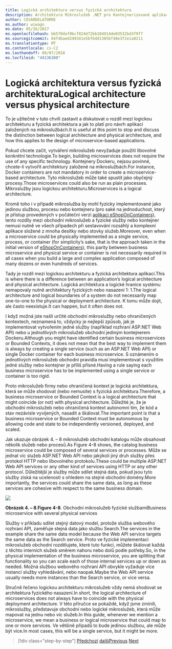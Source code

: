 ```yaml
---
title: Logická architektura versus fyzická architektura
description: Architektura Mikroslužeb .NET pro Kontejnerizované aplikace .NET | Logická architektura versus fyzická architektura
author: CESARDELATORRE
ms.author: wiwagn
ms.date: 05/26/2017
ms.openlocfilehash: bb5f0daf0bcf824d72bb104914de03532bd3f9f7
ms.sourcegitcommit: 64f4baed249341e5bf64d1385bf48e3f2e1a0211
ms.translationtype: MT
ms.contentlocale: cs-CZ
ms.lasthandoff: 09/07/2018
ms.locfileid: "44136380"
---
```

# <a name="logical-architecture-versus-physical-architecture"></a><span data-ttu-id="f812f-103">Logická architektura versus fyzická architektura</span><span class="sxs-lookup"><span data-stu-id="f812f-103">Logical architecture versus physical architecture</span></span>

<span data-ttu-id="f812f-104">To je užitečné v tuto chvíli zastavit a diskutovat o rozdíl mezi logickou architekturu a fyzická architektura a jak to platí pro návrh aplikací založených na mikroslužbách.</span><span class="sxs-lookup"><span data-stu-id="f812f-104">It is useful at this point to stop and discuss the distinction between logical architecture and physical architecture, and how this applies to the design of microservice-based applications.</span></span>

<span data-ttu-id="f812f-105">Pokud chcete začít, vytváření mikroslužeb nevyžaduje použití libovolné konkrétní technologie.</span><span class="sxs-lookup"><span data-stu-id="f812f-105">To begin, building microservices does not require the use of any specific technology.</span></span> <span data-ttu-id="f812f-106">Kontejnery Dockeru, nejsou povinné, chcete-li vytvořit architektury založené na mikroslužbách.</span><span class="sxs-lookup"><span data-stu-id="f812f-106">For instance, Docker containers are not mandatory in order to create a microservice-based architecture.</span></span> <span data-ttu-id="f812f-107">Tyto mikroslužeb může také spustit jako obyčejný procesy.</span><span class="sxs-lookup"><span data-stu-id="f812f-107">Those microservices could also be run as plain processes.</span></span> <span data-ttu-id="f812f-108">Mikroslužby jsou logickou architekturu.</span><span class="sxs-lookup"><span data-stu-id="f812f-108">Microservices is a logical architecture.</span></span>

<span data-ttu-id="f812f-109">Kromě toho i v případě mikroslužba by mohl fyzicky implementované jako jedinou službou, procesu nebo kontejneru (pro saké na jednoduchost, který je přístup provedených v počáteční verzi [aplikaci eShopOnContainers](https://aka.ms/MicroservicesArchitecture)), tento rozdíly mezi obchodní mikroslužeb a fyzické služby nebo kontejner nemusí nutně ve všech případech při sestavování rozsáhlý a komplexní aplikace složené z mnoha desítky nebo stovky služeb.</span><span class="sxs-lookup"><span data-stu-id="f812f-109">Moreover, even when a microservice could be physically implemented as a single service, process, or container (for simplicity’s sake, that is the approach taken in the initial version of [eShopOnContainers](https://aka.ms/MicroservicesArchitecture)), this parity between business microservice and physical service or container is not necessarily required in all cases when you build a large and complex application composed of many dozens or even hundreds of services.</span></span>

<span data-ttu-id="f812f-110">Tady je rozdíl mezi logickou architekturu a fyzická architektura aplikací.</span><span class="sxs-lookup"><span data-stu-id="f812f-110">This is where there is a difference between an application’s logical architecture and physical architecture.</span></span> <span data-ttu-id="f812f-111">Logická architektura a logické hranice systému nemapovaly nutně architektury fyzických nebo nasazení 1: 1.</span><span class="sxs-lookup"><span data-stu-id="f812f-111">The logical architecture and logical boundaries of a system do not necessarily map one-to-one to the physical or deployment architecture.</span></span> <span data-ttu-id="f812f-112">K tomu může dojít, ale často neexistuje.</span><span class="sxs-lookup"><span data-stu-id="f812f-112">It can happen, but it often does not.</span></span>

<span data-ttu-id="f812f-113">I když možná jste našli určité obchodní mikroslužby nebo ohraničených kontextech, neznamená to, vždycky je nejlepší způsob, jak je implementovat vytvořením jedné služby (například rozhraní ASP.NET Web API) nebo u jednotlivých mikroslužeb obchodní jediným kontejnerem Dockeru.</span><span class="sxs-lookup"><span data-stu-id="f812f-113">Although you might have identified certain business microservices or Bounded Contexts, it does not mean that the best way to implement them is always by creating a single service (such as an ASP.NET Web API) or single Docker container for each business microservice.</span></span> <span data-ttu-id="f812f-114">S oznámením o jednotlivých mikroslužeb obchodní pravidla musí implementovat s využitím jedné služby nebo kontejner je příliš přísné.</span><span class="sxs-lookup"><span data-stu-id="f812f-114">Having a rule saying each business microservice has to be implemented using a single service or container is too rigid.</span></span>

<span data-ttu-id="f812f-115">Proto mikroslužeb firmy nebo ohraničená kontext je logická architektura, která se může shodovat (nebo nemusíte) s fyzická architektura.</span><span class="sxs-lookup"><span data-stu-id="f812f-115">Therefore, a business microservice or Bounded Context is a logical architecture that might coincide (or not) with physical architecture.</span></span> <span data-ttu-id="f812f-116">Důležité je, že je obchodní mikroslužeb nebo ohraničená kontext autonomní tím, že kód a stav nezávisle vyvíjených, nasadit a škálovat.</span><span class="sxs-lookup"><span data-stu-id="f812f-116">The important point is that a business microservice or Bounded Context must be autonomous by allowing code and state to be independently versioned, deployed, and scaled.</span></span>

<span data-ttu-id="f812f-117">Jak ukazuje obrázek 4. – 8 mikroslužeb obchodní katalogu může obsahovat několik služeb nebo procesů.</span><span class="sxs-lookup"><span data-stu-id="f812f-117">As Figure 4-8 shows, the catalog business microservice could be composed of several services or processes.</span></span> <span data-ttu-id="f812f-118">Může se jednat víc služeb ASP.NET Web API nebo jakýkoli jiný druh služby přes protokol HTTP nebo libovolného protokolu.</span><span class="sxs-lookup"><span data-stu-id="f812f-118">These could be multiple ASP.NET Web API services or any other kind of services using HTTP or any other protocol.</span></span> <span data-ttu-id="f812f-119">Důležitější je služby může sdílet stejná data, pokud jsou tyto služby získá na ucelenosti s ohledem na stejné obchodní domény.</span><span class="sxs-lookup"><span data-stu-id="f812f-119">More importantly, the services could share the same data, as long as these services are cohesive with respect to the same business domain.</span></span>

![](./media/image8.png)

<span data-ttu-id="f812f-120">**Obrázek 4. – 8**.</span><span class="sxs-lookup"><span data-stu-id="f812f-120">**Figure 4-8**.</span></span> <span data-ttu-id="f812f-121">Obchodní mikroslužeb fyzické službami</span><span class="sxs-lookup"><span data-stu-id="f812f-121">Business microservice with several physical services</span></span>

<span data-ttu-id="f812f-122">Služby v příkladu sdílet stejný datový model, protože služba webového rozhraní API, zaměřuje stejná data jako službu Search.</span><span class="sxs-lookup"><span data-stu-id="f812f-122">The services in the example share the same data model because the Web API service targets the same data as the Search service.</span></span> <span data-ttu-id="f812f-123">Proto ve fyzické implementaci mikroslužeb obchodní rozdělujete, které tuto funkci, můžete škálovat každá z těchto interních služeb směrem nahoru nebo dolů podle potřeby.</span><span class="sxs-lookup"><span data-stu-id="f812f-123">So, in the physical implementation of the business microservice, you are splitting that functionality so you can scale each of those internal services up or down as needed.</span></span> <span data-ttu-id="f812f-124">Možná službou webového rozhraní API obvykle vyžaduje více instancí služby vyhledávání, nebo naopak.</span><span class="sxs-lookup"><span data-stu-id="f812f-124">Maybe the Web API service usually needs more instances than the Search service, or vice versa.</span></span>

<span data-ttu-id="f812f-125">Stručně řečeno logickou architekturu mikroslužeb vždy nemá shodovat se architektura fyzického nasazení.</span><span class="sxs-lookup"><span data-stu-id="f812f-125">In short, the logical architecture of microservices does not always have to coincide with the physical deployment architecture.</span></span> <span data-ttu-id="f812f-126">V této příručce se pokaždé, když jsme zmínili, mikroslužby, představuje obchodní nebo logické mikroslužeb, která může mapovat na jednu nebo víc služeb.</span><span class="sxs-lookup"><span data-stu-id="f812f-126">In this guide, whenever we mention a microservice, we mean a business or logical microservice that could map to one or more services.</span></span> <span data-ttu-id="f812f-127">Ve většině případů to bude jedinou službou, ale může být více.</span><span class="sxs-lookup"><span data-stu-id="f812f-127">In most cases, this will be a single service, but it might be more.</span></span>


>[!div class="step-by-step"]
<span data-ttu-id="f812f-128">[Předchozí](data-sovereignty-per-microservice.md)
[další](distributed-data-management.md)</span><span class="sxs-lookup"><span data-stu-id="f812f-128">[Previous](data-sovereignty-per-microservice.md)
[Next](distributed-data-management.md)</span></span>
